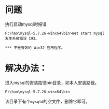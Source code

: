 # 问题
执行启动mysql时报错
```
F:\hao\mysql-5.7.26-winx64\bin>net start mysql
发生系统错误 193。

*** 不是有效的 Win32 应用程序。
```
# 解决办法：
进入mysql的安装路径bin目录，如本人安装路径。

`F:\hao\mysql-5.7.26-winx64\bin`

该目录下有个`mysqld`的空文件，删除它即可。